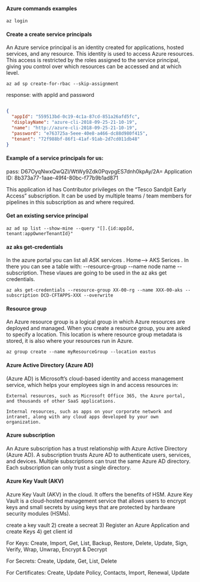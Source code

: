 
#### Azure commands examples


`az login`

#### Create a create service principals

An Azure service principal is an identity created for applications, hosted services, and any resource. This identity is used  to access Azure resources. 
This access is restricted by the roles assigned to the service principal, giving you control over which resources can be accessed and 
at which level. 

```
az ad sp create-for-rbac --skip-assignment
```

response: with appId and password
```json

{
  "appId": "559513bd-0c19-4c1a-87cd-851a26afd5fc",
  "displayName": "azure-cli-2018-09-25-21-10-19",
  "name": "http://azure-cli-2018-09-25-21-10-19",
  "password": "e763725a-5eee-40e8-a466-dc88d980f415",
  "tenant": "72f988bf-86f1-41af-91ab-2d7cd011db48"
}

```

#### Example of a service principals for us:

pass: D67OyqNwxQwQZl/WtWy9Zdk0PqvpgES7dnh0kpAy/2A=
Application ID: 8b373a77-1aae-49f4-80bc-f77b9b1ad871

This application id has Contributor privileges on the “Tesco Sandpit Early Access” subscription.
It can be used by multiple teams / team members for pipelines in this subscription as and where required.

#### Get an existing service principal

```
az ad sp list --show-mine --query "[].{id:appId, tenant:appOwnerTenantId}"
```


#### az aks get-credentials

In the azure portal you can list all ASK services . Home--> AKS Serices . In there you can see a table with:
--resource-group   --name node name   --subscription. These vlaues are going to be used in the az aks get credentials.

```
az aks get-credentials --resource-group XX-00-rg --name XXX-00-aks --subscription DCD-CFTAPPS-XXX --overwrite
```

#### Resource group

An Azure resource group is a logical group in which Azure resources are deployed and managed. When you create a resource group, you are asked to specify a location. This location is where resource group metadata is stored, it is also where your resources run in Azure.


`az group create --name myResourceGroup --location eastus`


####  Azure Active Directory (Azure AD) 

(Azure AD)  is Microsoft’s cloud-based identity and access management service, which helps your employees sign in and access resources in:

    External resources, such as Microsoft Office 365, the Azure portal, and thousands of other SaaS applications.

    Internal resources, such as apps on your corporate network and intranet, along with any cloud apps developed by your own organization.

####  Azure subscription

An Azure subscription has a trust relationship with Azure Active Directory (Azure AD). 
A subscription trusts Azure AD to authenticate users, services, and devices.
Multiple subscriptions can trust the same Azure AD directory. Each subscription can only trust a single directory.




#### Azure Key Vault (AKV)

Azure Key Vault (AKV) in the cloud. It offers the benefits of HSM. 
Azure Key Vault is a cloud-hosted management service that allows users to encrypt keys and small secrets by using keys that are protected by hardware security modules (HSMs). 

create a key vault 2) create a secreat 3)  Register an Azure Application and create Keys 4) get client id 
 

For Keys: Create, Import, Get, List, Backup, Restore, Delete, Update, Sign, Verify, Wrap, Unwrap, Encrypt & Decrypt

For Secrets: Create, Update, Get, List, Delete

For Certificates: Create, Update Policy, Contacts, Import, Renewal, Update

